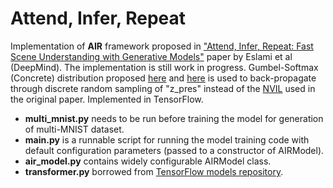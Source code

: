Attend, Infer, Repeat
=====================

Implementation of **AIR** framework proposed in ["Attend, Infer, Repeat: Fast Scene Understanding with Generative Models"](https://arxiv.org/abs/1603.08575) paper by Eslami et al (DeepMind). The implementation is still work in progress. Gumbel-Softmax (Concrete) distribution proposed [here](https://arxiv.org/abs/1611.01144) and [here](https://arxiv.org/abs/1611.00712) is used to back-propagate through discrete random sampling of "z_pres" instead of the [NVIL](https://arxiv.org/abs/1402.0030) used in the original paper. Implemented in TensorFlow.

* **multi_mnist.py** needs to be run before training the model for generation of multi-MNIST dataset.
* **main.py** is a runnable script for running the model training code with default configuration parameters (passed to a constructor of AIRModel).
* **air_model.py** contains widely configurable AIRModel class.
* **transformer.py** borrowed from [TensorFlow models repository](https://github.com/tensorflow/models/tree/master/transformer).

